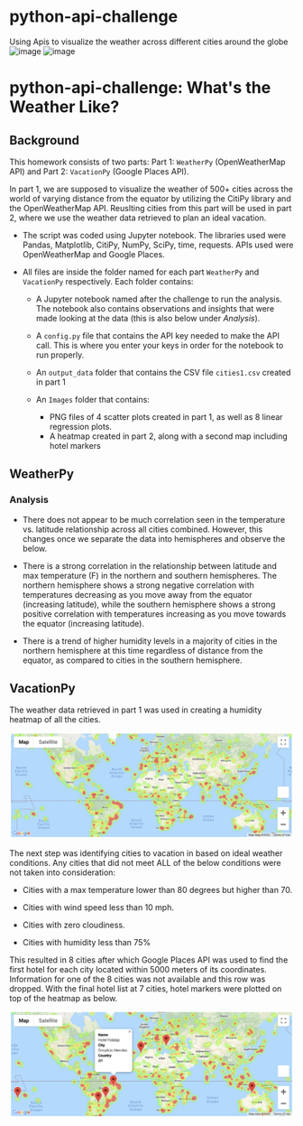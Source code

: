 # python-api-challenge
 Using Apis to visualize the weather across different cities around the globe
![image](https://user-images.githubusercontent.com/112128775/196118534-3f6f81ee-0064-452e-bbf6-ed6fd8220b28.png)
![image](https://user-images.githubusercontent.com/112128775/196118605-20ce2914-da24-4fa9-9e97-a70676e5d549.png)
# python-api-challenge: What's the Weather Like?

## Background

This homework consists of two parts: Part 1: `WeatherPy` (OpenWeatherMap API) and Part 2: `VacationPy` (Google Places API).

In part 1, we are supposed to visualize the weather of 500+ cities across the world of varying distance from the equator by utilizing the CitiPy library and the OpenWeatherMap API. Reuslting cities from this part will be used in part 2, where we use the weather data retrieved to plan an ideal vacation.

* The script was coded using Jupyter notebook. The libraries used were Pandas, Matplotlib, CitiPy, NumPy, SciPy, time, requests. APIs used were OpenWeatherMap and Google Places.

* All files are inside the folder named for each part `WeatherPy` and `VacationPy` respectively. Each folder contains:

    * A Jupyter notebook named after the challenge to run the analysis. The notebook also contains observations and insights that were made looking at the data (this is also below under *Analysis*).

    * A `config.py` file that contains the API key needed to make the API call. This is where you enter your keys in order for the notebook to run properly.

    * An `output_data` folder that contains the CSV file `cities1.csv` created in part 1

    * An `Images` folder that contains:
      - PNG files of 4 scatter plots created in part 1, as well as 8 linear regression plots.
      - A heatmap created in part 2, along with a second map including hotel markers
    

## WeatherPy

### Analysis

* There does not appear to be much correlation seen in the temperature vs. latitude relationship across all cities combined. However, this changes once we separate the data into hemispheres and observe the below.

* There is a strong correlation in the relationship between latitude and max temperature (F) in the northern and southern hemispheres. The northern hemisphere shows a strong negative correlation with temperatures decreasing as you move away from the equator (increasing latitude), while the southern hemisphere shows a strong positive correlation with temperatures increasing as you move towards the equator (increasing latitude).

* There is a trend of higher humidity levels in a majority of cities in the northern hemisphere at this time regardless of distance from the equator, as compared to cities in the southern hemisphere.


## VacationPy

The weather data retrieved in part 1 was used in creating a humidity heatmap of all the cities. 

![Humidity-Heatmap](Images/Humidity-Heatmap.png)  


The next step was identifying cities to vacation in based on ideal weather conditions. Any cities that did not meet ALL of the below conditions were not taken into consideration:

* Cities with a max temperature lower than 80 degrees but higher than 70.

* Cities with wind speed less than 10 mph.

* Cities with zero cloudiness.

* Cities with humidity less than 75%

This resulted in 8 cities after which Google Places API was used to find the first hotel for each city located within 5000 meters of its coordinates. Information for one of the 8 cities was not available and this row was dropped. With the final hotel list at 7 cities, hotel markers were plotted on top of the heatmap as below.

![Heatmap-Hotels](Images/Heatmap-Hotels.png)  
